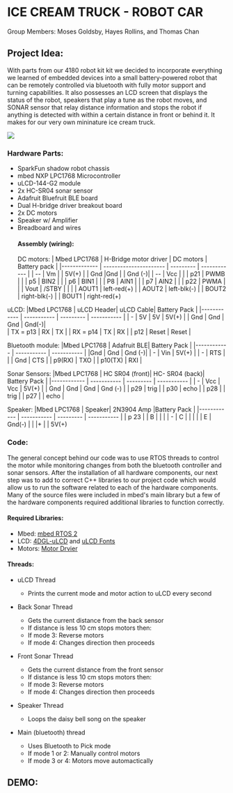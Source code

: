 # ICE CREAM TRUCK  - ROBOT CAR
  Group Members: Moses Goldsby, Hayes Rollins, and Thomas Chan



## Project Idea:

  With parts from our 4180 robot kit kit we decided to incorporate everything we learned of embedded devices  into a small  battery-powered robot that can be remotely controlled via bluetooth with fully motor support and  turning capabilities. It also possesses an LCD screen that displays the status of the robot, speakers that play a tune as the robot moves, and SONAR sensor that relay distance information and stops the robot if anything is detected with within a certain distance in front or behind it. It makes for our very own mininature ice cream truck.


![
](https://github.com/Juanyeas/ECE4180_Final/blob/f79e559e1e9e1f96313151d9817af8d4ba31d226/Picture1.jpg)


### Hardware Parts:
- SparkFun shadow robot chassis
- mbed NXP LPC1768 Microcontroller
- uLCD-144-G2 module
- 2x HC-SR04 sonar sensor
- Adafruit Bluefruit BLE board
- Dual H-bridge driver breakout board
-  2x DC motors
- Speaker w/ Amplifier
- Breadboard and wires
  #### Assembly (wiring):
  DC motors:
  | Mbed LPC1768 | H-Bridge motor driver  | DC motors | Battery pack |
  |------------- | ---------------------- | --------- | ------------ |
  | -- | Vm | |  5V(+) | 
  | Gnd |Gnd | | Gnd (-)| 
  | -- | Vcc | |
  | p21 | PWMB | |
  | p5 | BIN2 | |
  | p6 | BIN1 | |
  | P8 | AIN1 | |
  | p7 | AIN2 | |
  | p22 | PWMA | |
  | Vout | /STBY | |
  | | AOUT1 | left-red(+)
  | | AOUT2 | left-blk(-)
  | | BOUT2 | right-blk(-)
  | | BOUT1 | right-red(+)

uLCD:
|Mbed LPC1768 | uLCD  Header| uLCD Cable| Battery Pack |
|------------ | ----------- | --------- | ----------- |
| - | 5V | 5V | 5V(+) |
| Gnd | Gnd | Gnd | Gnd(-)|  
| TX = p13 | RX | TX |
| RX = p14 | TX | RX |
| p12 | Reset | Reset | 

Bluetooth module:
|Mbed LPC1768 | Adafruit BLE| Battery Pack |
|------------ | ----------- |  ----------- |
|Gnd | Gnd | Gnd (-)| 
| - | Vin | 5V(+) |
| - | RTS | |
| Gnd | CTS | 
| p9(RX) | TXO |
| p10(TX) | RXI |

Sonar Sensors:
|Mbed LPC1768 | HC  SR04 (front)| HC- SR04 (back)| Battery Pack |
|------------ | ----------- | --------- | ----------- |
| - | Vcc | Vcc | 5V(+) |
| Gnd | Gnd | Gnd | Gnd (-) |
| p29 | trig | 
| p30 | echo | 
| p28 | | trig |
| p27 |  | echo |

Speaker:
|Mbed LPC1768 |  Speaker|  2N3904 Amp |Battery Pack |
|------------ | ----------- | --------- | ----------- |
| p 23 | | B | |
| | - | C |  |
| | | E |  Gnd(-) |
| |+ |  | 5V(+)

### Code:
The general concept behind our code was to use RTOS threads to control the motor while monitoring changes from both the bluetooth controller and sonar sensors. After the  installation of all hardware components, our next step was to add to correct C++ libraries to our project code which would allow us to run the software related to each of the hardware components. Many of the source files were included in mbed's main library but a few of the hardware components required additional libraries to function correctly.
#### Required Libraries:
  - Mbed: [mbed RTOS 2](http://mbed.org/users/mbed_official/code/mbed-rtos/#ee87e782d34f)
  - LCD: [4DGL-uLCD](https://os.mbed.com/users/4180_1/code/4DGL-uLCD-SE/#2cb1845d768165993c6c4e2f245a16ea983a8c1f) and [uLCD Fonts](http://mbed.org/users/dreschpe/code/LCD_fonts/#d0b7d7bf1f56)
  - Motors: [Motor Drvier](https://os.mbed.com/users/littlexc/code/Motordriver/#3110b9209d3ccd8b17a42e80102592979dbcc549)

#### Threads:
- uLCD Thread
  - Prints the current mode and motor action to uLCD every second
    
- Back Sonar Thread
  - Gets the current distance from the back sensor
  - If distance is less 10 cm stops motors then:
   - If mode 3:  Reverse  motors
   - If mode 4: Changes direction then proceeds
- Front Sonar Thread
  - Gets the current distance from the front sensor
  - If distance is less 10 cm stops motors then:
   - If mode 3:  Reverse  motors
   - If mode 4: Changes direction then proceeds
- Speaker Thread
  - Loops the daisy bell song on the speaker
- Main (bluetooth) thread
  - Uses Bluetooth to Pick mode
  - If mode 1 or 2: Manually control motors
  - If mode 3 or 4: Motors move automactically 

## DEMO:


